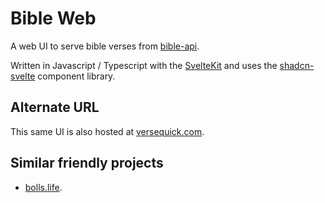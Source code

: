 # Bible Web

A web UI to serve bible verses from [bible-api](https://github.com/berinaniesh/bible-api).

Written in Javascript / Typescript with the [SvelteKit](https://kit.svelte.dev) and uses the [shadcn-svelte](https://shadcn-svelte.com) component library.

## Alternate URL

This same UI is also hosted at [versequick.com](https://versequick.com).

## Similar friendly projects

- [bolls.life](https://bolls.life).
